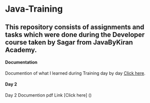 # Java-Training
## This repository consists of assignments and tasks which were done during the Developer course taken by Sagar from JavaByKiran Academy.
#### Documentation
 Documention of what I learned during Training day by day [Click here](https://link-url-here.org).

#### Day 2
  Day 2 Documention pdf Link [Click here] ()
